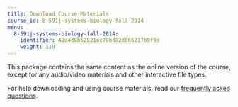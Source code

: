 ```yaml
---
title: Download Course Materials
course_id: 8-591j-systems-biology-fall-2014
menu:
  8-591j-systems-biology-fall-2014:
    identifier: 42d4d8b62821ec78bd82d066217b9f9e
    weight: 110
---
```

This package contains the same content as the online version of the course, except for any audio/video materials and other interactive file types.

For help downloading and using course materials, read our [frequently asked questions](/help/faq-technology/).